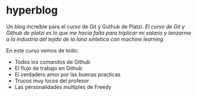# hyperblog 
Un blog increíble para el curso de Git y Guthub de Platzi.
*El curso de Git y Github de platzi es lo que me hacia falta para triplicar mi salario y lanzarme a la industria del tejido de la lana sintetica con machine learning*

En este curso vemos de todo:
- Todos los comandos de Github
- El flujo de trabajo en Github
- El verdadero amor por las buenas practicas
- Trucos muy locos del profesor
- Las personalidades multiples de Freedy
